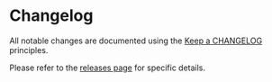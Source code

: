 # Changelog

All notable changes are documented using the [Keep a CHANGELOG](http://keepachangelog.com/) principles.

Please refer to the [releases page](https://github.com/MontealegreLuis/activity-feed/releases) for specific details.
